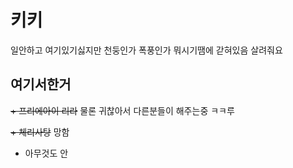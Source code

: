 # 키키
일안하고 여기있기싫지만 천둥인가 폭풍인가 뭐시기땜에 갇혀있음 살려줘요

## 여기서한거
~~+ 프리에아이 리라~~ 물론 귀찮아서 다른분들이 해주는중 ㅋㅋ루

~~+ 체리사탕~~ 망함

+ 아무것도 안
